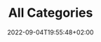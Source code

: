 ---
title: All Categories
description: General topics
subtitle: false
date: 2022-09-04T19:55:48+02:00
weight: 10
resources:
  - src: v2osk-c9OfrVeD_tQ-unsplash.jpg
    name: featured
    params:
      alt: Some open bags, each filled with a different kind of beans or lentils etc.
---